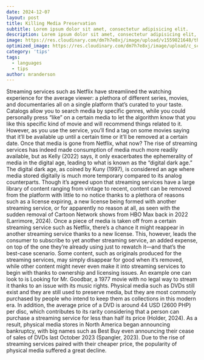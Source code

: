 ```yaml
---
date: 2024-12-07
layout: post
title: Killing Media Preservation
subtitle: Lorem ipsum dolor sit amet, consectetur adipisicing elit.
description: Lorem ipsum dolor sit amet, consectetur adipisicing elit, sed do eiusmod tempor incididunt ut labore et dolore magna aliqua.
image: https://res.cloudinary.com/dm7h7e8xj/image/upload/v1559821648/theme1_eoyjtl.jpg
optimized_image: https://res.cloudinary.com/dm7h7e8xj/image/upload/c_scale,w_380/v1559821648/theme1_eoyjtl.jpg
category: 'tips'
tags:
  - languages
  - tips
author: mranderson
---
```


Streaming services such as Netflix have streamlined the watching experience for the average viewer: a plethora of different series, movies, and documentaries all on a single platform that’s curated to your taste. Catalogs allow you to search media by specific genres, while you could personally press “like” on a certain media to let the algorithm know that you like this specific kind of movie and will recommend things related to it. However, as you use the service, you’ll find a tag on some movies saying that it’ll be available up until a certain time or it’ll be removed at a certain date. Once that media is gone from Netflix, what now?
The rise of streaming services has indeed made consumption of media much more readily available, but as Kelly (2022) says, it only exacerbates the ephemerality of media in the digital age, leading to what is known as the “digital dark age.” The digital dark age, as coined by Kuny (1997), is considered an age where media stored digitally is much more temporary compared to its analog counterparts. Though it’s agreed upon that streaming services have a large library of content ranging from vintage to recent, content can be removed from the platform with little to no notice thanks to a plethora of reasons such as a license expiring, a new license being formed with another streaming service, or for apparently no reason at all, as seen with the sudden removal of Cartoon Network shows from HBO Max back in 2022 (Larrimore, 2024).
Once a piece of media is taken off from a certain streaming service such as Netflix, there’s a chance it might reappear in another streaming service thanks to a new license. This, however, leads the consumer to subscribe to yet another streaming service, an added expense, on top of the one they’re already using just to rewatch it—and that’s the best-case scenario. Some content, such as originals produced for the streaming services, may simply disappear for good when it’s removed, while other content might never even make it into streaming services to begin with thanks to ownership and licensing issues. An example one can look to is Looking for Mr. Goodbar, a 1977 movie with no legal way to stream it thanks to an issue with its music rights.
Physical media such as DVDs still exist and they are still used to preserve media, but they are most commonly purchased by people who intend to keep them as collections in this modern era. In addition, the average price of a DVD is around 44 USD (2600 PHP) per disc, which contributes to its rarity considering that a person can purchase a streaming service for less than half its price (Holder, 2024). As a result, physical media stores in North America began announcing bankruptcy, with big names such as Best Buy even announcing their cease of sales of DVDs last October 2023 (Spangler, 2023). Due to the rise of streaming services paired with their cheaper price, the popularity of physical media suffered a great decline.
